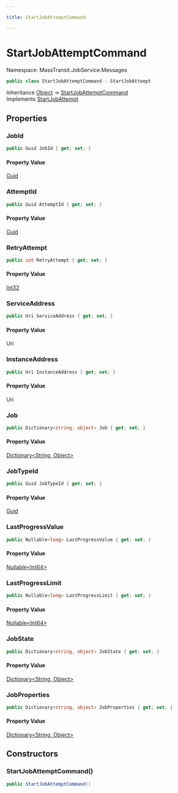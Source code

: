```yaml
---

title: StartJobAttemptCommand

---
```


# StartJobAttemptCommand

Namespace: MassTransit.JobService.Messages

```csharp
public class StartJobAttemptCommand : StartJobAttempt
```

Inheritance [Object](https://learn.microsoft.com/en-us/dotnet/api/system.object) → [StartJobAttemptCommand](../masstransit-jobservice-messages/startjobattemptcommand)<br/>
Implements [StartJobAttempt](../../masstransit-abstractions/masstransit-contracts-jobservice/startjobattempt)

## Properties

### **JobId**

```csharp
public Guid JobId { get; set; }
```

#### Property Value

[Guid](https://learn.microsoft.com/en-us/dotnet/api/system.guid)<br/>

### **AttemptId**

```csharp
public Guid AttemptId { get; set; }
```

#### Property Value

[Guid](https://learn.microsoft.com/en-us/dotnet/api/system.guid)<br/>

### **RetryAttempt**

```csharp
public int RetryAttempt { get; set; }
```

#### Property Value

[Int32](https://learn.microsoft.com/en-us/dotnet/api/system.int32)<br/>

### **ServiceAddress**

```csharp
public Uri ServiceAddress { get; set; }
```

#### Property Value

Uri<br/>

### **InstanceAddress**

```csharp
public Uri InstanceAddress { get; set; }
```

#### Property Value

Uri<br/>

### **Job**

```csharp
public Dictionary<string, object> Job { get; set; }
```

#### Property Value

[Dictionary\<String, Object\>](https://learn.microsoft.com/en-us/dotnet/api/system.collections.generic.dictionary-2)<br/>

### **JobTypeId**

```csharp
public Guid JobTypeId { get; set; }
```

#### Property Value

[Guid](https://learn.microsoft.com/en-us/dotnet/api/system.guid)<br/>

### **LastProgressValue**

```csharp
public Nullable<long> LastProgressValue { get; set; }
```

#### Property Value

[Nullable\<Int64\>](https://learn.microsoft.com/en-us/dotnet/api/system.nullable-1)<br/>

### **LastProgressLimit**

```csharp
public Nullable<long> LastProgressLimit { get; set; }
```

#### Property Value

[Nullable\<Int64\>](https://learn.microsoft.com/en-us/dotnet/api/system.nullable-1)<br/>

### **JobState**

```csharp
public Dictionary<string, object> JobState { get; set; }
```

#### Property Value

[Dictionary\<String, Object\>](https://learn.microsoft.com/en-us/dotnet/api/system.collections.generic.dictionary-2)<br/>

### **JobProperties**

```csharp
public Dictionary<string, object> JobProperties { get; set; }
```

#### Property Value

[Dictionary\<String, Object\>](https://learn.microsoft.com/en-us/dotnet/api/system.collections.generic.dictionary-2)<br/>

## Constructors

### **StartJobAttemptCommand()**

```csharp
public StartJobAttemptCommand()
```
